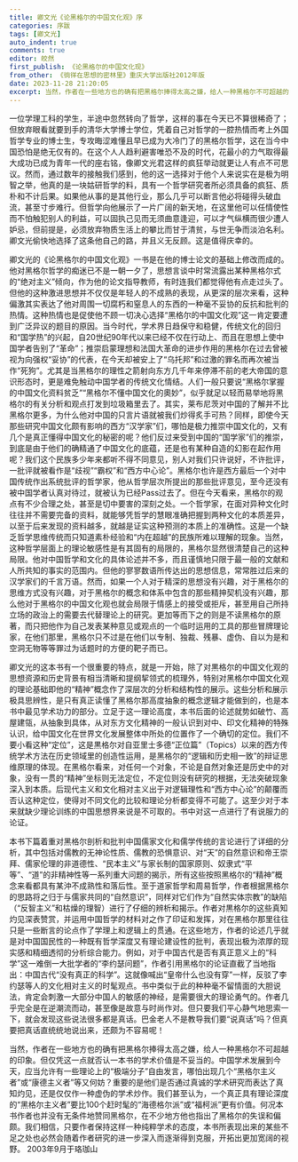 ```yaml
---
title: 卿文光《论黑格尔的中国文化观》序
categories: 序跋
tags: [卿文光]
auto_indent: true
comments: true
editor: 皎然
first_publish: 《论黑格尔的中国文化现》
from_other: 《徜徉在思想的密林里》重庆大学出版社2012年版
date: 2023-11-28 21:20:05
excerpt: 当然，作者在一些地方也的确有把黑格尔捧得太高之嫌，给人一种黑格尔不可超越的印象。但仅凭这一点就否认一本书的学术价值是不妥当的。中国学术发展到今天，应当允许有一些理论上的“极端分子”自由发言，哪怕出现几个“黑格尔主义者”或“康德主义者”等又何妨？重要的是他们是否通过真诚的学术研究而表达了真知灼见，还是仅仅作一种虚伪的学术炒作。我们甚至认为，一个真正具有理论深度的“黑格尔主义者”要比100个赶时髦的“海德格尔派”或“福柯派”更有价值。何况本书作者也并没有无条件地赞同黑格尔，在不少地方他也指出了黑格尔的失误和偏颇。我们相信，只要作者保持这样一种纯粹学术的态度，本书所表现出来的某些不足之处也必然会随着作者研究的进一步深入而逐渐得到克服，开拓出更加宽阔的视野。
---
```

一位学理工科的学生，半途中忽然转向了哲学，这样的事在今天已不算很稀奇了；但放弃眼看就要到手的清华大学博士学位，凭着自己对哲学的一腔热情而考上外国哲学专业的博士生，专攻晦涩难懂且早已成为大冷门了的黑格尔哲学，这在当今中国恐怕是绝无仅有的。在这个人人趋利避害唯恐不及的时代，花最小的力气取得最大成功已成为青年一代的座右铭，像卿文光君这样的疯狂举动就更让人有点不可思议。然而，通过数年的接触我们感到，他的这一选择对于他个人来说实在是极为明智之举，他真的是一块姑研哲学的料，具有一个哲学研究者所必须具备的疯狂、质朴和不计后果。如果他从事的是其他行业，那么几乎可以断言他必将碰得头破血流，甚至寸步难行。但哲学向他展示了一片广阔的新天地，在这里他可以任情使性而不怕触犯别人的利益，可以固执己见而无须曲意逢迎，可以才气纵横而很少遭人妒忌，但前提是，必须放弃物质生活上的攀比而甘于清贫，与世无争而淡泊名利。卿文光偷快地选择了这条他自己的路，并且义无反顾。这是值得庆幸的。

卿文光的《论黑格尔的中国文化观》一书是在他的博士论文的基础上修改而成的。他对黑格尔哲学的痴迷已不是一朝一夕了，思想言谈中时常流露出某种黑格尔式的“绝对主义”倾向，作为他的论文指导教师，有时连我们都觉得他有点走过头了。但他的这种激进思想并不仅仅是年轻人的不成熟的表现，从更深的层次来看，这种偏激其实表达了他对周围一切腐朽和窒息人的东西的一种毫不妥协的反抗和批判的热情。这种热情也是促使他不顾一切决心选择“黑格尔的中国文化观”这一肯定要遭到广泛异议的题目的原因。当今时代，学术界日趋保守和稳健，传统文化的回归和“国学热”的兴起，自20世纪90年代以来已经不仅在行动上、而且在思想上使中国学者告别了“革命”；推崇启蒙理想和法国大革命的进步作用的黑格尔在过去曾被视为向强权“妥协”的代表，在今天却被安上了“乌托邦”和过激的罪名而再次被当作“死狗”。尤其是当黑格尔的理性之箭射向东方几千年来停滞不前的老大帝国的意识形态时，更是难免触动中国学者的传统文化情结。人们一般只要说“黑格尔掌握的中国文化资料贫乏”“黑格尔不懂中国文化的奧妙”，似乎就足以轻而易举地将黑格尔的有关分析和观点打发到垃圾箱里去了。其实，莱布尼茨对中国的了解并不比黑格尔更多，为什么他对中国的只言片语就被我们炒得炙手可热？同样，即使今天那些研究中国文化颇有影响的西方“汉学家”们，哪怕是极力推崇中国文化的，又有几个是真正懂得中国文化的秘密的呢？他们反过来受到中国的“国学家”们的推崇，到底是由于他们的确精通了中国文化的底蕴，还是也有某种自造的幻影在起作用呢？我们这个民族多少年来都听不得不同意见，别人对我们只许说好，不许批评，一批评就被看作是“歧视”“霸权”和“西方中心论”。黑格尔也许是西方最后一个对中国传统作出系统批评的哲学家，他从哲学层次所提出的那些批评意见，至今还没有被中国学者认真对待过，就被认为已经Pass过去了。但在今天看来，黑格尔的观点有不少合理之处，甚至是切中要害的深刻之处。一个哲学家，在面对异种文化时往往并不需要完备的资料，就能够凭哲学的慧眼准确把握到两种文化的本质差异，以至于后来发现的资料越多，就越是证实这种预测的本质上的准确性。这是一个缺乏哲学思维传统而只知道素朴经验和“内在超越”的民族所难以理解的现象。当然，这种哲学层面上的理论敏感性是有其固有的局限的，黑格尔显然很清楚自己的这种局限。他对中国哲学和文化的具体论述并不多，而且谨慎地只限于最一般的文献和人所共知的事实的范围内。但他的寥寥数语所传达出的思想信息，常常胜过后来的汉学家们的千言万语。然而，如果一个人对于精深的思想没有兴趣，对于黑格尔的思维方式没有兴趣，对于黑格尔的概念和体系中包含的那些精抻契机没有兴趣，那么他对于黑格尔的中国文化观也就会局限于情感上的接受或拒斥，甚至用自己所持立场的政治上的需要去代替理论上的研究。更加等而下之的则是不读黑格尔的原著，而只把他作为自己发表某种意见或观点的一个临时运用的工具的那些冒牌理论家，在他们那里，黑格尔只不过是在他们以专制、独裁、残暴、虚伪、自以为是和空洞无物等等罪过为话题时的方便的靶子而已。

卿文光的这本书有一个很重要的特点，就是一开始，除了对黒格尔的中国文化观的思想资源和历史背景有相当清晰和提纲挈领式的梳理外，特别对黑格尔中国文化观的理论基础即他的“精神”概念作了深层次的分析和结构性的展示。这些分析和展示极具思辨性，是只有真正读懂了黑格尔那高度抽象的概念逻辑才能做到的，也是本书中最见学术功力的部分。立足于这一理论高度，本书后面的论述就势如破竹、高屋建瓴，从抽象到具体，从对东方文化精神的一般认识到对中、印文化精神的特殊认识，给中国文化在世界文化发展整体中所处的位置作了一个确切的定位。我们不要小看这种“定位”，这是黒格尔对自亚里士多德“正位篇”（Topics）以来的西方传统学术方法在历史领域里的创造性运用，是黑格尔的“逻辑和历史相一致”的辩证思维原理的体现。在黑格尔看来，对任何一个对象，不论是自然对象还是历史中的对象，没有一贯的“精神”坐标则无法定位，不定位则没有研究的根据，无法突破现象深入到本质。后现代主义和文化相对主义出于对逻辑理性和“西方中心论”的颠覆而否认这种定位，使得对不同文化的比较和理论分析都变得不可能了。这至少对于本来就缺少理论训练的中国思想界来说是不可取的。书中对这一点进行了有说服力的论证。

本书下篇着重对黑格尔剖析和批判中国儒家文化和儒学传统的言论进行了详细的分析，其中包括对儒教的无神论性质、儒教的恐惧意识、对“天”的自然意识和帝王崇拜、儒家伦理的非道德性、“民本主义”与家长制的国家原则、奴隶式“平等”、“道”的非精神性等一系列重大问题的揭示，所有这些按照黑格尔的“精神”概念来看都具有某沖不成熟性和落后性。至于道家哲学和周易哲学，作者根据黑格尔的思路将之归于与儒家共同的“自然意识”，同样对它们作为“自然实体宗教”的缺陷（“反智主义”和枯燥的理智）进行了仔细的辨析和揭示。作者对黒格尔的这些真知灼见深表赞赏，并运用中国哲学的材料对之作了印证和发挥，对在黑格尔那里往往只是一些断言的论点作了学理上和逻辑上的贯通。在这些地方，作者的论述几乎就是对中国国民性的一种既有哲学深度又有理论建设性的批判，表现出极为浓厚的现实感和精细透彻的分析综合能力。例如，对于中国古代是否有真正意义上的“科学”这一难倒一大批学者的“李约瑟问题”，作者引用黑格尔的论证直截了当地指出：中国古代“没有真正的科学”。这就像喊出“皇帝什么也没有穿”一样，反驳了李约瑟等人的文化相对主义的时髦观点。书中类似于此的种种毫不留情面的大胆说法，肯定会刺激一大部分中国人的敏感的神经，是需要很大的理论勇气的。作者几乎完全是在逆潮流而动，甚至像是故意与时尚作对。但只要我们平心静气地思索一下，就会发现这些说法很多都是真话。巴金老人不是教导我们要“说真话”吗？但真要把真话直统统地说出来，还颇为不容易呢！

当然，作者在一些地方也的确有把黑格尔捧得太高之嫌，给人一种黑格尔不可超越的印象。但仅凭这一点就否认一本书的学术价值是不妥当的。中国学术发展到今天，应当允许有一些理论上的“极端分子”自由发言，哪怕出现几个“黑格尔主义者”或“康德主义者”等又何妨？重要的是他们是否通过真诚的学术研究而表达了真知灼见，还是仅仅作一种虚伪的学术炒作。我们甚至认为，一个真正具有理论深度的“黑格尔主义者”要比100个赶时髦的“海德格尔派”或“福柯派”更有价值。何况本书作者也并没有无条件地赞同黑格尔，在不少地方他也指出了黑格尔的失误和偏颇。我们相信，只要作者保持这样一种纯粹学术的态度，本书所表现出来的某些不足之处也必然会随着作者研究的进一步深入而逐渐得到克服，开拓出更加宽阔的视野。
2003年9月于珞珈山
